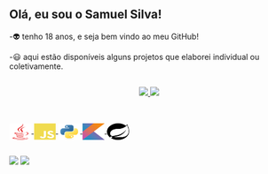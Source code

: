 ## Olá, eu sou o Samuel Silva! 

-👽 tenho 18 anos, e seja bem vindo ao meu GitHub!

-😃 aqui estão disponíveis alguns projetos que elaborei individual ou coletivamente.

##

<div align="center">
  <a href="https://github.com/samuels-code">
  <img height="180em" src="https://github-readme-stats.vercel.app/api?username=samuels-code&show_icons=true&theme=cobalt&include_all_commits=true&count_private=true"/>
  <img height="180em" src="https://github-readme-stats.vercel.app/api/top-langs/?username=samuels-code&layout=compact&langs_count=7&theme=cobalt"/>
</div>
  
  ##
  
  <div style="display: inline_block"><br>
  <img align="center" alt="Samuels-Java" height="30" width="40" src="https://raw.githubusercontent.com/devicons/devicon/master/icons/java/java-plain.svg">
  <img align="center" alt="Samuels-JavaScript" height="30" width="40" src="https://raw.githubusercontent.com/devicons/devicon/master/icons/javascript/javascript-plain.svg">
  <img align="center" alt="Samuels-Python" height="30" width="40" src="https://raw.githubusercontent.com/devicons/devicon/master/icons/python/python-original.svg">
  <img align="center" alt="Samuels-Kotlin" height="30" width="40" src="https://raw.githubusercontent.com/devicons/devicon/master/icons/kotlin/kotlin-original.svg">
  <img align="center" alt="Samuels-Spring" height="30" width="40" src="https://raw.githubusercontent.com/devicons/devicon/master/icons/spring/spring-plain.svg">
</div>
   
  ##
  
  <div> 
   <a href="https://www.linkedin.com/in/samuel-da-silva-12322b225/" target="_blank"><img src="https://img.shields.io/badge/-LinkedIn-%230077B5?style=for-the-badge&logo=linkedin&logoColor=white" target="_blank"></a> 
   <a href ="mailto:samueldswork@gmail.com"><img src="https://img.shields.io/badge/-Gmail-%23333?style=for-the-badge&logo=gmail&logoColor=white" target="_blank"></a>
  </div>

  
  
  

